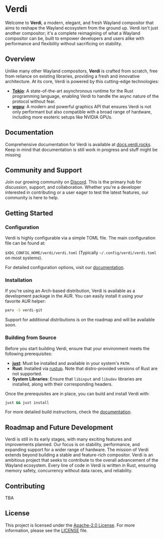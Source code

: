 # Verdi

Welcome to **Verdi**, a modern, elegant, and fresh Wayland compositor that aims
to reshape the Wayland ecosystem from the ground up. Verdi isn't just another
compositor; it's a complete reimagining of what a Wayland compositor can be,
built to empower developers and users alike with performance and flexibility
without sacrificing on stability.

## Overview

Unlike many other Wayland compositors, **Verdi** is crafted from scratch, free
from reliance on existing libraries, providing a fresh and innovative
architecture. At its core, Verdi is powered by this cutting-edge technologies:

- **[Tokio](https://github.com/tokio-rs/tokio)**: A state-of-the-art
  asynchronous runtime for the Rust programming language, enabling Verdi to
  handle the async nature of the protocol without fear.
- **[wgpu](https://github.com/gfx-rs/wgpu)**: A modern and powerful graphics API
  that ensures Verdi is not only performant but also compatible with a broad
  range of hardware, including more esoteric setups like NVIDIA GPUs.

## Documentation

Comprehensive documentation for Verdi is available at
[docs.verdi.rocks](https://docs.verdi.rocks). Keep in mind that documentation is
still work in progress and stuff might be missing

## Community and Support

Join our growing community on [Discord](https://chat.verdi.rocks). This is the
primary hub for discussion, support, and collaboration. Whether you're a
developer interested in contributing or a user eager to test the latest
features, our community is here to help.

## Getting Started

### Configuration

Verdi is highly configurable via a simple TOML file. The main configuration file
can be found at:

`$XDG_CONFIG_HOME/verdi/verdi.toml` (Typically `~/.config/verdi/verdi.toml` on
most systems).

For detailed configuration options, visit our
[documentation](https://docs.verdi.rocks/configuration).

### Installation

If you're using an Arch-based distribution, Verdi is available as a development
package in the AUR. You can easily install it using your favorite AUR helper:

```bash
paru -S verdi-git
```

Support for additional distributions is on the roadmap and will be available
soon.

### Building from Source

Before you start building Verdi, ensure that your environment meets the
following prerequisites:

- **[just](https://just.system)**: Must be installed and available in your
  system's `PATH`.
- **Rust**: Installed via [rustup](https://rustup.rs/). Note that
  distro-provided versions of Rust are not supported.
- **System Libraries**: Ensure that `libinput` and `libudev` libraries are
  installed, along with their corresponding headers.

Once the prerequisites are in place, you can build and install Verdi with:

```bash
just && just install
```

For more detailed build instructions, check the
[documentation](https://docs.verdi.rocks/building).

## Roadmap and Future Development

Verdi is still in its early stages, with many exciting features and improvements
planned. Our focus is on stability, performance, and expanding support for a
wider range of hardware. The mission of Verdi extends beyond building a stable
and feature-rich compositor. Verdi is an ambitious project that seeks to
contribute to the overall advancement of the Wayland ecosystem. Every line of
code in Verdi is written in Rust, ensuring memory safety, concurrency without
data races, and reliability.

## Contributing

<!-- We welcome contributions from the community! Whether you're interested in
coding, reporting bugs, improving documentation, or just providing feedback,
your input is invaluable. Check out our
[contributing guidelines]() to get started. -->

TBA

## License

This project is licensed under the
[Apache-2.0 License](http://www.apache.org/licenses/LICENSE-2.0). For more
information, please see the [LICENSE](LICENSE) file.

